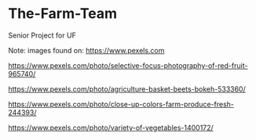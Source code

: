 # The-Farm-Team
Senior Project for UF


Note: images found on: https://www.pexels.com

https://www.pexels.com/photo/selective-focus-photography-of-red-fruit-965740/

https://www.pexels.com/photo/agriculture-basket-beets-bokeh-533360/

https://www.pexels.com/photo/close-up-colors-farm-produce-fresh-244393/

https://www.pexels.com/photo/variety-of-vegetables-1400172/
